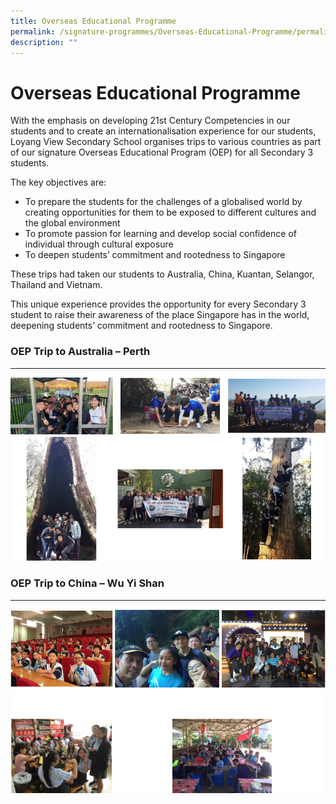 ```yaml
---
title: Overseas Educational Programme
permalink: /signature-programmes/Overseas-Educational-Programme/permalink/
description: ""
---
```

Overseas Educational Programme
==============================

With the emphasis on developing 21st Century Competencies in our students and to create an internationalisation experience for our students, Loyang View Secondary School organises trips to various countries as part of our signature Overseas Educational Program (OEP) for all Secondary 3 students.  

The key objectives are:     

*   To prepare the students for the challenges of a globalised world by creating opportunities for them to be exposed to different cultures and the global environment
*   To promote passion for learning and develop social confidence of individual through cultural exposure
*   To deepen students’ commitment and rootedness to Singapore

These trips had taken our students to Australia, China, Kuantan, Selangor, Thailand and Vietnam.

This unique experience provides the opportunity for every Secondary 3 student to raise their awareness of the place Singapore has in the world, deepening students’ commitment and rootedness to Singapore.

### OEP Trip to Australia – Perth
-----------------------------

![](/images/Perth.png)

### OEP Trip to China – Wu Yi Shan
------------------------------

![](/images/China.png)
